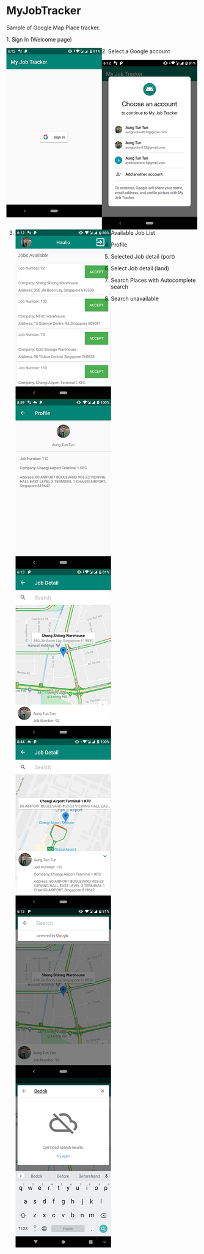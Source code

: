 # MyJobTracker

Sample of Google Map Place tracker.
<div>1. Sign In (Welcome page) 

<img align="left" src="https://github.com/aungtuntun/MyJobTracker/blob/master/screenshots/1.signIn.png" /></a>
</div>
2. Select a Google account

<img align="left" src="https://github.com/aungtuntun/MyJobTracker/blob/master/screenshots/2.choose%20account.png"  /></a>

3. Available Job List
 <img align="left" src="https://github.com/aungtuntun/MyJobTracker/blob/master/screenshots/3.job%20list.png" /></a>

4. Profile
<img align="left" src="https://github.com/aungtuntun/MyJobTracker/blob/master/screenshots/4.profile.png" /></a>
 
5. Selected Job detail (port)
<img align="left" src="https://github.com/aungtuntun/MyJobTracker/blob/master/screenshots/5.job%20detail%20portrait.png"  /></a>

6. Select Job detail (land)
<img align="left" src="https://github.com/aungtuntun/MyJobTracker/blob/master/screenshots/6.job%20detail%20and%20description.png" /></a>

7. Search Places with Autocomplete search
<img align="left" src="https://github.com/aungtuntun/MyJobTracker/blob/master/screenshots/7.autocomplete%20place%20search.png"  /></a>

8. Search unavailable
<img align="left" src="https://github.com/aungtuntun/MyJobTracker/blob/master/screenshots/8.search%20unavailable.png" /></a>
